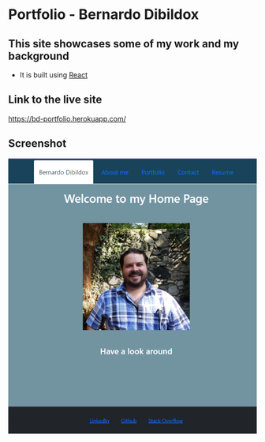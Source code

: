 
# <Portfolio>
  
# Portfolio - Bernardo Dibildox
  
  
## This site showcases some of my work and my background
  
-	It is built using [React](https://reactjs.org/)


## Link to the live site

 https://bd-portfolio.herokuapp.com/
  

## Screenshot

  ![](./src/assets/images/screenshot.png)

  
